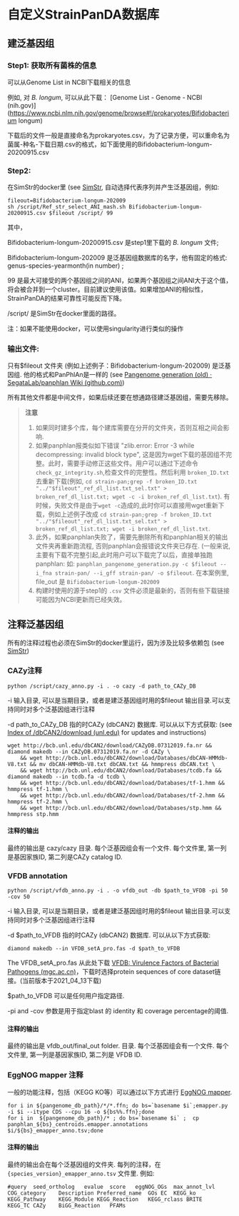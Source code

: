 # 自定义StrainPanDA数据库

## 建泛基因组

### Step1: 获取所有菌株的信息

可以从Genome List in NCBI下载相关的信息

例如, 对 *B. longum*, 可以从此下载： [Genome List - Genome - NCBI (nih.gov)](https://www.ncbi.nlm.nih.gov/genome/browse#!/prokaryotes/Bifidobacterium longum)

下载后的文件一般是直接命名为prokaryotes.csv，为了记录方便，可以重命名为菌属-种名-下载日期.csv的格式，如下面使用的Bifidobacterium-longum-20200915.csv

### Step2:

在SimStr的docker里 (see [SimStr](https://github.com/xbiome/StrainPanDA/blob/main/SimStr/README.md), 自动选择代表序列并产生泛基因组，例如:

```
fileout=Bifidobacterium-longum-202009
sh /script/Ref_str_select_ANI_mash.sh Bifidobacterium-longum-20200915.csv $fileout /script/ 99
```

其中，

Bifidobacterium-longum-20200915.csv 是step1里下载的 *B. longum* 文件; 

Bifidobacterium-longum-202009 是泛基因组数据库的名字，他有固定的格式: genus-species-yearmonth(in number) ;

99 是最大可接受的两个基因组之间的ANI，如果两个基因组之间ANI大于这个值，将会被合并到一个cluster。目前建议使用该值。如果增加ANI的相似性，StrainPanDA的结果可靠性可能反而下降。

/script/ 是SimStr在docker里面的路径。

注：如果不能使用docker，可以使用singularity进行类似的操作

### 输出文件:

只有$fileout 文件夹 (例如上述例子：Bifidobacterium-longum-202009) 是泛基因组. 他的格式和PanPhlAn是一样的 (see [Pangenome generation (old) · SegataLab/panphlan Wiki (github.com)](https://github.com/SegataLab/panphlan/wiki/Pangenome-generation-(old)))

所有其他文件都是中间文件，如果后续还要在想通路径建泛基因组，需要先移除。

> **注意**
> 1. 如果同时建多个库，每个建库需要在分开的文件夹，否则互相之间会影响.
> 2. 如果panphlan报类似如下错误 "zlib.error: Error -3 while decompressing: invalid block type", 这是因为wget下载的基因组不完整。此时，需要手动修正这些文件。用户可以通过下述命令`check_gz_integrity.sh`,检查文件的完整性。然后利用 `broken_ID.txt` 去重新下载(例如, `cd strain-pan;grep -f broken_ID.txt "../"$fileout"_ref_dl_list.txt_sel.txt" > broken_ref_dl_list.txt; wget -c -i broken_ref_dl_list.txt`). 有时候，失败文件是由于`wget -c`造成的,此时你可以直接用wget重新下载，例如上述例子改成 `cd strain-pan;grep -f broken_ID.txt "../"$fileout"_ref_dl_list.txt_sel.txt" > broken_ref_dl_list.txt; wget -i broken_ref_dl_list.txt`.
> 3. 此外，如果panphlan失败了，需要先删除所有和panphlan相关的输出文件夹再重新跑流程, 否则panphlan会报错说文件夹已存在.  (一般来说, 主要有下载不完整引起,此时用户可以下载完了以后，直接单独跑panphlan: 如: `panphlan_pangenome_generation.py -c $fileout --i_fna strain-pan/ --i_gff strain-pan/ -o $fileout`. 在本案例里, file_out 是 `Bifidobacterium-longum-202009`
> 4. 构建时使用的源于step1的 `.csv` 文件必须是最新的，否则有些下载链接可能因为NCBI更新而已经失效。

## 注释泛基因组

所有的注释过程也必须在SimStr的docker里运行，因为涉及比较多依赖包 (see [SimStr](https://github.com/xbiome/StrainPanDA/blob/main/SimStr/README.md))



### CAZy注释

```
python /script/cazy_anno.py -i . -o cazy -d path_to_CAZy_DB
```

-i 输入目录, 可以是当期目录，或者是建泛基因组时用的$fileout 输出目录.可以支持同时对多个泛基因组进行注释

-d path_to_CAZy_DB 指的时CAZy (dbCAN2) 数据库. 可以从以下方式获取: (see [Index of /dbCAN2/download (unl.edu)](https://bcb.unl.edu/dbCAN2/download/) for updates and instructions)

```
wget http://bcb.unl.edu/dbCAN2/download/CAZyDB.07312019.fa.nr && diamond makedb --in CAZyDB.07312019.fa.nr -d CAZy \
    && wget http://bcb.unl.edu/dbCAN2/download/Databases/dbCAN-HMMdb-V8.txt && mv dbCAN-HMMdb-V8.txt dbCAN.txt && hmmpress dbCAN.txt \
    && wget http://bcb.unl.edu/dbCAN2/download/Databases/tcdb.fa && diamond makedb --in tcdb.fa -d tcdb \
    && wget http://bcb.unl.edu/dbCAN2/download/Databases/tf-1.hmm && hmmpress tf-1.hmm \
    && wget http://bcb.unl.edu/dbCAN2/download/Databases/tf-2.hmm && hmmpress tf-2.hmm \
    && wget http://bcb.unl.edu/dbCAN2/download/Databases/stp.hmm && hmmpress stp.hmm 
```

#### 注释的输出

最终的输出是 cazy/cazy 目录. 每个泛基因组会有一个文件. 每个文件里, 第一列是基因家族ID, 第二列是CAZy catalog ID.



### VFDB annotation

```
python /script/vfdb_anno.py -i . -o vfdb_out -db $path_to_VFDB -pi 50 -cov 50
```

-i 输入目录, 可以是当期目录，或者是建泛基因组时用的$fileout 输出目录.可以支持同时对多个泛基因组进行注释

-d $path_to_VFDB 指的时CAZy (dbCAN2) 数据库. 可以从以下方式获取:

```
diamond makedb --in VFDB_setA_pro.fas -d $path_to_VFDB
```

The VFDB_setA_pro.fas 从此处下载 [VFDB: Virulence Factors of Bacterial Pathogens (mgc.ac.cn)](http://www.mgc.ac.cn/cgi-bin/VFs/v5/main.cgi)，下载时选择protein sequences of core dataset链接。(当前版本于2021_04_13下载)

$path_to_VFDB 可以是任何用户指定路径.

-pi and -cov 参数是用于指定blast 的 identity 和 coverage percentage的阈值. 

#### 注释的输出

最终的输出是 vfdb_out/final_out folder. 目录. 每个泛基因组会有一个文件. 每个文件里, 第一列是基因家族ID, 第二列是 VFDB ID.

### EggNOG mapper 注释

一般的功能注释，包括（KEGG KO等）可以通过以下方式进行 [EggNOG mapper](http://eggnog-mapper.embl.de/).

```
for i in ${pangenome_db_path}/*/*.ffn; do bs=`basename $i`;emapper.py -i $i --itype CDS --cpu 16 -o ${bs%%.ffn};done
for i in  ${pangenome_db_path}/* ; do bs=`basename $i` ;  cp panphlan_${bs}_centroids.emapper.annotations $i/${bs}_emapper_anno.tsv;done
```

#### 注释的输出

最终的输出会在每个泛基因组的文件夹. 每列的注释，在 `{species_version}_emapper_anno.tsv` 文件里. 例如:

```
#query	seed_ortholog	evalue	score	eggNOG_OGs	max_annot_lvl	COG_category	Description	Preferred_name	GOs	EC	KEGG_ko	KEGG_Pathway	KEGG_Module	KEGG_Reaction	KEGG_rclass	BRITE	KEGG_TC	CAZy	BiGG_Reaction	PFAMs
```

